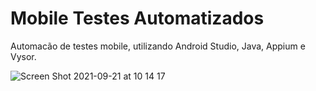 # Mobile Testes Automatizados
Automacão de testes mobile, utilizando Android Studio, Java, Appium e Vysor.

![Screen Shot 2021-09-21 at 10 14 17](https://user-images.githubusercontent.com/990877/134177031-0436790d-403d-43ba-b644-b29d464c02b8.png)
